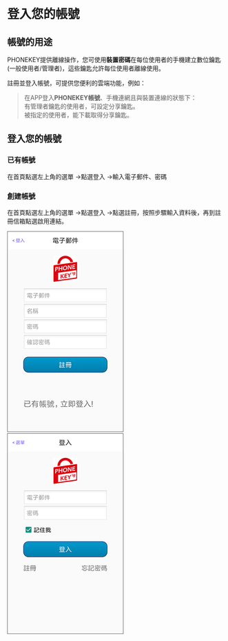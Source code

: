# 登入您的帳號

## 帳號的用途 <a id="account-functions"></a>

PHONEKEY提供離線操作，您可使用**裝置密碼**在每位使用者的手機建立數位鑰匙\(一般使用者/管理者\)，這些鑰匙允許每位使用者離線使用。

註冊並登入帳號，可提供您便利的雲端功能，例如：

> 在APP登入**PHONEKEY帳號**、手機連網且與裝置連線的狀態下：  
> 有管理者鑰匙的使用者，可設定分享鑰匙。  
> 被指定的使用者，能下載取得分享鑰匙。

## 登入您的帳號 <a id="sign-in-your-account"></a>

### 已有帳號 <a id="have-an-account"></a>

在首頁點選左上角的選單 -&gt;點選登入 -&gt;輸入電子郵件、密碼

### 創建帳號 <a id="create-an-account"></a>

在首頁點選左上角的選單 -&gt;點選登入 -&gt;點選註冊，按照步驟輸入資料後，再到註冊信箱點選啟用連結。

![](../.gitbook/assets/screenshot_2018-12-21-13-18-00-462_com.userstar.phonekey.png) ![](../.gitbook/assets/screenshot_2018-12-21-13-17-49-005_com.userstar.phonekey.png)

